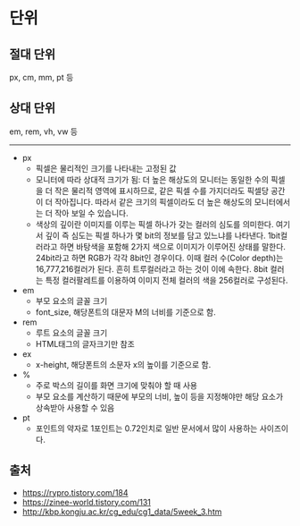 # 단위

## 절대 단위
px, cm, mm, pt 등
## 상대 단위
em, rem, vh, vw 등

---
- px
  - 픽셀은 물리적인 크기를 나타내는 고정된 값
  - 모니터에 따라 상대적 크기가 됨: 더 높은 해상도의 모니터는 동일한 수의 픽셀을 더 작은 물리적 영역에 표시하므로, 같은 픽셀 수를 가지더라도 픽셀당 공간이 더 작아집니다. 따라서 같은 크기의 픽셀이라도 더 높은 해상도의 모니터에서는 더 작아 보일 수 있습니다.
  - 색상의 깊이란 이미지를 이루는 픽셀 하나가 갖는 컬러의 심도를 의미한다. 여기서 깊이 즉 심도는 픽셀 하나가 몇 bit의 정보를 담고 있느냐를 나타낸다. 1bit컬러라고 하면 바탕색을 포함해 2가지 색으로 이미지가 이루어진 상태를 말한다. 24bit라고 하면 RGB가 각각 8bit인 경우이다. 이때 컬러 수(Color depth)는 16,777,216컬러가 된다. 흔히 트루컬러라고 하는 것이 이에 속한다. 8bit 컬러는 특정 컬러팔레트를 이용하여 이미지 전체 컬러의 색을 256컬러로 구성된다.
- em
  - 부모 요소의 글꼴 크기
  - font_size, 해당폰트의 대문자 M의 너비를 기준으로 함.
- rem
  - 루트 요소의 글꼴 크기
  - HTML태그의 글자크기만 참조
- ex
  - x-height, 해당폰트의 소문자 x의 높이를 기준으로 함.
- %
  - 주로 박스의 길이를 화면 크기에 맞춰야 할 때 사용
  - 부모 요소를 계산하기 때문에 부모의 너비, 높이 등을 지정해야만 해당 요소가 상속받아 사용할 수 있음
- pt
  - 포인트의 약자로 1포인트는 0.72인치로 일반 문서에서 많이 사용하는 사이즈이다.

## 출처
- https://rypro.tistory.com/184
- https://zinee-world.tistory.com/131
- http://kbp.kongju.ac.kr/cg_edu/cg1_data/5week_3.htm